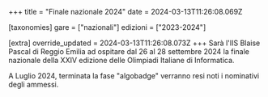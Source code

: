 +++
title = "Finale nazionale 2024"
date = 2024-03-13T11:26:08.069Z

[taxonomies]
gare = ["nazionali"]
edizioni = ["2023-2024"]

[extra]
override_updated = 2024-03-13T11:26:08.073Z
+++
Sarà l'IIS Blaise Pascal di Reggio Emilia ad ospitare dal 26 al 28 settembre 2024 la finale nazionale della XXIV edizione delle Olimpiadi Italiane di Informatica. 

A Luglio 2024, terminata la fase "algobadge" verranno resi noti i nominativi degli ammessi.
